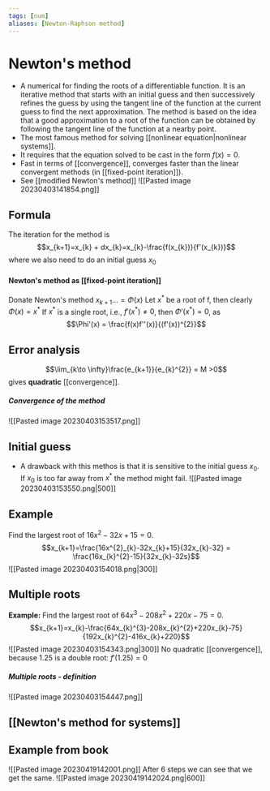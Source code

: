 ```yaml
---
tags: [num]
aliases: [Newton-Raphson method]
---
```

# Newton's method
- A numerical for finding the roots of a differentiable function. It is an iterative method that starts with an initial guess and then successively refines the guess by using the tangent line of the function at the current guess to find the next approximation. The method is based on the idea that a good approximation to a root of the function can be obtained by following the tangent line of the function at a nearby point.
- The most famous method for solving [[nonlinear equation|nonlinear systems]].
- It requires that the equation solved to be cast in the form $f(x) = 0$.
- Fast in terms of [[convergence]], converges faster than the linear convergent methods (in [[fixed-point iteration]]).
- See [[modified Newton's method]]
![[Pasted image 20230403141854.png]]

## Formula
The iteration for the method is $$x_{k+1}=x_{k} + dx_{k}=x_{k}-\frac{f(x_{k})}{f'(x_{k})}$$where we also need to do an initial guess $x_{0}$

#### Newton's method as [[fixed-point iteration]]
Donate Newton's method $x_{k+1}... = \Phi(x)$
Let $x^{*}$ be a root of f, then clearly $\Phi(x) = x^{*}$
If $x^{*}$ is a single root, i.e., $f'(x^{*}) \neq 0$, then $\Phi'(x^{*}) =0$, as $$\Phi'(x) = \frac{f(x)f''(x)}{(f'(x))^{2}}$$
## Error analysis
$$\lim_{k\to \infty}\frac{e_{k+1}}{e_{k}^{2}} = M >0$$gives **quadratic** [[convergence]].
##### Convergence of the method
![[Pasted image 20230403153517.png]]

## Initial guess
- A drawback with this methos is that it is sensitive to the initial guess $x_{0}$. If $x_{0}$ is too far away from $x^{*}$ the method might fail.
![[Pasted image 20230403153550.png|500]]

## Example
Find the largest root of $16x^{2}-32x+15 = 0$. $$x_{k+1}=\frac{16x^{2}_{k}-32x_{k}+15}{32x_{k}-32} = \frac{16x_{k}^{2}-15}{32x_{k}-32s}$$
![[Pasted image 20230403154018.png|300]]

## Multiple roots 
**Example:**
Find the largest root of $64x^{3}-208x^{2}+220x-75=0$. $$x_{k+1}=x_{k}-\frac{64x_{k}^{3}-208x_{k}^{2}+220x_{k}-75}{192x_{k}^{2}-416x_{k}+220}$$![[Pasted image 20230403154343.png|300]]
No quadratic [[convergence]], because 1.25 is a double root: $f'(1.25)= 0$

##### Multiple roots - definition
![[Pasted image 20230403154447.png]]

## [[Newton's method for systems]]

## Example from book 
![[Pasted image 20230419142001.png]]
After 6 steps we can see that we get the same.
![[Pasted image 20230419142024.png|600]]